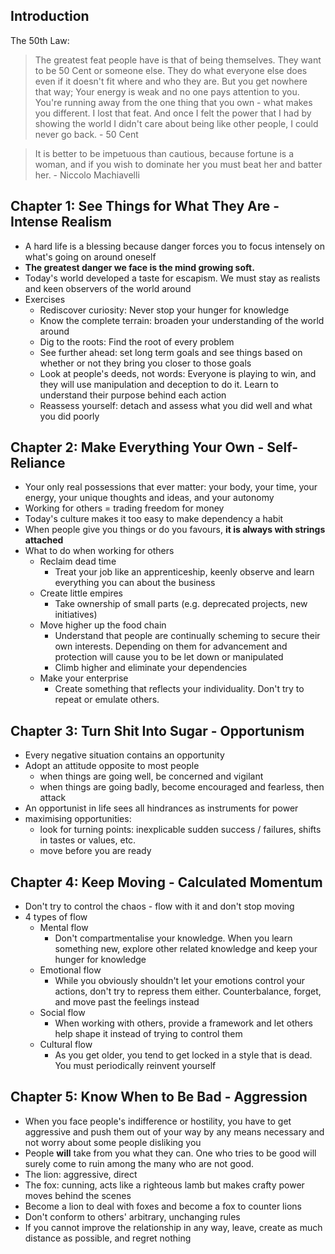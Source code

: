 ## Introduction

The 50th Law:
>The greatest feat people have is that of being themselves. They want to be 50 Cent or someone else. They do what everyone else does even if it doesn't fit where and who they are. But you get nowhere that way; Your energy is weak and no one pays attention to you. You're running away from the one thing that you own - what makes you different. I lost that feat. And once I felt the power that I had by showing the world I didn't care about being like other people, I could never go back. - 50 Cent

> It is better to be impetuous than cautious, because fortune is a woman, and if you wish to dominate her you must beat her and batter her. - Niccolo Machiavelli

## Chapter 1: See Things for What They Are - Intense Realism
- A hard life is a blessing because danger forces you to focus intensely on what's going on around oneself
- **The greatest danger we face is the mind growing soft.**
- Today's world developed a taste for escapism. We must stay as realists and keen observers of the world around
- Exercises
	- Rediscover curiosity: Never stop your hunger for knowledge
	- Know the complete terrain: broaden your understanding of the world around
	- Dig to the roots: Find the root of every problem
	- See further ahead: set long term goals and see things based on whether or not they bring you closer to those goals
	- Look at people's deeds, not words: Everyone is playing to win, and they will use manipulation and deception to do it. Learn to understand their purpose behind each action
	- Reassess yourself: detach and assess what you did well and what you did poorly

## Chapter 2: Make Everything Your Own - Self-Reliance
- Your only real possessions that ever matter: your body, your time, your energy, your unique thoughts and ideas, and your autonomy
- Working for others = trading freedom for money
- Today's culture makes it too easy to make dependency a habit
- When people give you things or do you favours, **it is always with strings attached**
- What to do when working for others
	- Reclaim dead time
		- Treat your job like an apprenticeship, keenly observe and learn everything you can about the business
	- Create little empires
		- Take ownership of small parts (e.g. deprecated projects, new initiatives)
	- Move higher up the food chain
		- Understand that people are continually scheming to secure their own interests. Depending on them for advancement and protection will cause you to be let down or manipulated
		- Climb higher and eliminate your dependencies
	- Make your enterprise
		- Create something that reflects your individuality. Don't try to repeat or emulate others.

## Chapter 3: Turn Shit Into Sugar - Opportunism
- Every negative situation contains an opportunity
- Adopt an attitude opposite to most people
	- when things are going well, be concerned and vigilant
	- when things are going badly, become encouraged and fearless, then attack
- An opportunist in life sees all hindrances as instruments for power
- maximising opportunities:
	- look for turning points: inexplicable sudden success / failures, shifts in tastes or values, etc.
	- move before you are ready

## Chapter 4: Keep Moving - Calculated Momentum
- Don't try to control the chaos - flow with it and don't stop moving
- 4 types of flow
	- Mental flow
		- Don't compartmentalise your knowledge. When you learn something new, explore other related knowledge and keep your hunger for knowledge
	- Emotional flow
		- While you obviously shouldn't let your emotions control your actions, don't try to repress them either. Counterbalance, forget, and move past the feelings instead
	- Social flow
		- When working with others, provide a framework and let others help shape it instead of trying to control them
	- Cultural flow
		- As you get older, you tend to get locked in a style that is dead. You must periodically reinvent yourself

## Chapter 5: Know When to Be Bad - Aggression
- When you face people's indifference or hostility, you have to get aggressive and push them out of your way by any means necessary and not worry about some people disliking you
- People **will** take from you what they can. One who tries to be good will surely come to ruin among the many who are not good.
- The lion: aggressive, direct
- The fox: cunning, acts like a righteous lamb but makes crafty power moves behind the scenes
- Become a lion to deal with foxes and become a fox to counter lions
- Don't conform to others' arbitrary, unchanging rules
- If you cannot improve the relationship in any way, leave, create as much distance as possible, and regret nothing
